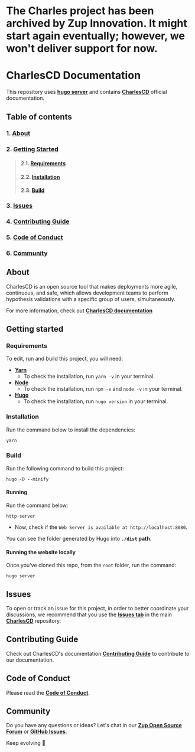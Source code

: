 # The Charles project has been archived by Zup Innovation. It might start again eventually; however, we won't deliver support for now.

# **CharlesCD Documentation**

This repository uses [**hugo server**](https://gohugo.io/commands/hugo_server/) and contains **[CharlesCD](https://charlescd.io/)** official documentation.

## **Table of contents**
### 1. [**About**](#About)
### 2. [**Getting Started**](#getting-started)
> #### 2.1. [**Requirements**](#requirements)
> #### 2.2. [**Installation**](#installation)
> #### 2.3. [**Build**](#build)
### 3. [**Issues**](#issues)
### 4. [**Contributing Guide**](#contributing-guide)
### 5. [**Code of Conduct**](#code-of-conduct)
### 6. [**Community**](#community)


## **About** 
 
CharlesCD is an open source tool that makes deployments more agile, continuous, and safe, which allows development teams to perform hypothesis validations with a specific group of users, simultaneously.

For more information, check out [**CharlesCD documentation**](https://docs.charlescd.io/) 

## **Getting started**

### **Requirements**
To edit, run and build this project, you will need:
* [**Yarn**](https://yarnpkg.com/)
    - To check the installation, run `yarn -v` in your terminal.
* [**Node**](https://nodejs.org/en/)
    - To check the installation, run `npm -v` and `node -v` in your terminal.
* [**Hugo**](https://gohugo.io/getting-started/installing/)
    - To check the installation, run `hugo version` in your terminal.

### **Installation**
Run the command below to install the dependencies: 

```bash
yarn
```

### **Build**
Run the following command to build this project: 

```
hugo -D --minify
```

#### **Running**

Run the command below:

```
http-server
```

- Now, check if the `Web Server is available at http://localhost:8080`.

You can see the folder generated by Hugo into **`./dist` path**.

#### **Running the website locally**

Once you've cloned this repo, from the `root` folder, run the command:

```
hugo server
```

## **Issues**

To open or track an issue for this project, in order to better coordinate your discussions, we recommend that you use the [**Issues tab**](https://github.com/ZupIT/charlescd/issues) in the main [**CharlesCD**](https://github.com/ZupIT/charlescd) repository.

## **Contributing Guide**
Check out CharlesCD's documentation [**Contributing Guide**](https://github.com/ZupIT/docs-charles/blob/main/CONTRIBUTING.md) to contribute to our documentation. 


## **Code of Conduct**
Please read the [**Code of Conduct**](https://github.com/ZupIT/docs-charles/blob/main/CODE_OF_CONDUCT.md).

## **Community**

Do you have any questions or ideas? Let's chat in our [**Zup Open Source Forum**](https://forum.zup.com.br) or [**GitHub Issues**](https://github.com/ZupIT/docs-charles/issues).


Keep evolving :rocket:
